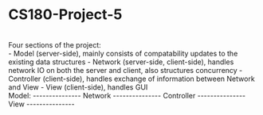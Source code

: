 # CS180-Project-5
<br>
Four sections of the project:
<br>
- Model (server-side), mainly consists of compatability updates to the existing data structures
- Network (server-side, client-side), handles network IO on both the server and client, also structures concurrency
- Controller (client-side), handles exchange of information between Network and View
- View (client-side), handles GUI
<br>
Model:
---------------
Network
---------------
Controller
---------------
View
---------------
